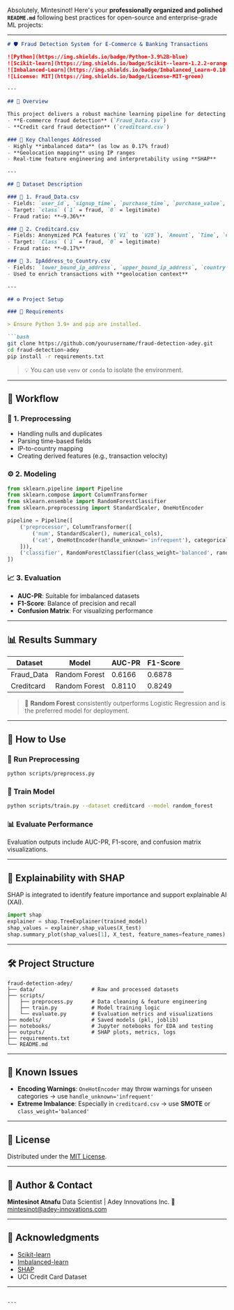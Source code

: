 Absolutely, Mintesinot! Here's your **professionally organized and polished `README.md`** following best practices for open-source and enterprise-grade ML projects:

---

````markdown
# 🛡️ Fraud Detection System for E-Commerce & Banking Transactions

![Python](https://img.shields.io/badge/Python-3.9%2B-blue)
![Scikit-learn](https://img.shields.io/badge/Scikit--learn-1.2.2-orange)
![Imbalanced-Learn](https://img.shields.io/badge/Imbalanced_Learn-0.10.1-yellowgreen)
![License: MIT](https://img.shields.io/badge/License-MIT-green)

---

## 📌 Overview

This project delivers a robust machine learning pipeline for detecting fraudulent transactions, developed for **Adey Innovations Inc.** It supports both:
- **E-commerce fraud detection** (`Fraud_Data.csv`)
- **Credit card fraud detection** (`creditcard.csv`)

### 🚩 Key Challenges Addressed
- Highly **imbalanced data** (as low as 0.17% fraud)
- **Geolocation mapping** using IP ranges
- Real-time feature engineering and interpretability using **SHAP**

---

## 📁 Dataset Description

### 🔹 1. Fraud_Data.csv
- Fields: `user_id`, `signup_time`, `purchase_time`, `purchase_value`, `device_id`, `ip_address`, `source`, `browser`, `sex`, `age`, `class`
- Target: `class` (`1` = fraud, `0` = legitimate)
- Fraud ratio: **~9.36%**

### 🔹 2. Creditcard.csv
- Fields: Anonymized PCA features (`V1` to `V28`), `Amount`, `Time`, `Class`
- Target: `Class` (`1` = fraud, `0` = legitimate)
- Fraud ratio: **~0.17%**

### 🔹 3. IpAddress_to_Country.csv
- Fields: `lower_bound_ip_address`, `upper_bound_ip_address`, `country`
- Used to enrich transactions with **geolocation context**

---

## ⚙️ Project Setup

### 🧱 Requirements

> Ensure Python 3.9+ and pip are installed.

```bash
git clone https://github.com/yourusername/fraud-detection-adey.git
cd fraud-detection-adey
pip install -r requirements.txt
````

> 💡 You can use `venv` or `conda` to isolate the environment.

---

## 🧠 Workflow

### 🔄 1. Preprocessing

* Handling nulls and duplicates
* Parsing time-based fields
* IP-to-country mapping
* Creating derived features (e.g., transaction velocity)

### ⚙️ 2. Modeling

```python
from sklearn.pipeline import Pipeline
from sklearn.compose import ColumnTransformer
from sklearn.ensemble import RandomForestClassifier
from sklearn.preprocessing import StandardScaler, OneHotEncoder

pipeline = Pipeline([
    ('preprocessor', ColumnTransformer([
        ('num', StandardScaler(), numerical_cols),
        ('cat', OneHotEncoder(handle_unknown='infrequent'), categorical_cols)
    ])),
    ('classifier', RandomForestClassifier(class_weight='balanced', random_state=42))
])
```

### 📈 3. Evaluation

* **AUC-PR**: Suitable for imbalanced datasets
* **F1-Score**: Balance of precision and recall
* **Confusion Matrix**: For visualizing performance

---

## 📊 Results Summary

| Dataset     | Model         | AUC-PR | F1-Score |
| ----------- | ------------- | ------ | -------- |
| Fraud\_Data | Random Forest | 0.6166 | 0.6878   |
| Creditcard  | Random Forest | 0.8110 | 0.8249   |

> 🥇 **Random Forest** consistently outperforms Logistic Regression and is the preferred model for deployment.

---

## 🚀 How to Use

### 🧪 Run Preprocessing

```bash
python scripts/preprocess.py
```

### 🤖 Train Model

```bash
python scripts/train.py --dataset creditcard --model random_forest
```

### 📊 Evaluate Performance

Evaluation outputs include AUC-PR, F1-score, and confusion matrix visualizations.

---

## 🧠 Explainability with SHAP

SHAP is integrated to identify feature importance and support explainable AI (XAI).

```python
import shap
explainer = shap.TreeExplainer(trained_model)
shap_values = explainer.shap_values(X_test)
shap.summary_plot(shap_values[1], X_test, feature_names=feature_names)
```

---

## 🛠️ Project Structure

```
fraud-detection-adey/
├── data/                  # Raw and processed datasets
├── scripts/
│   ├── preprocess.py      # Data cleaning & feature engineering
│   ├── train.py           # Model training logic
│   └── evaluate.py        # Evaluation metrics and visualizations
├── models/                # Saved models (pkl, joblib)
├── notebooks/             # Jupyter notebooks for EDA and testing
├── outputs/               # SHAP plots, metrics, logs
├── requirements.txt
└── README.md
```

---

## 🧩 Known Issues

* **Encoding Warnings**: `OneHotEncoder` may throw warnings for unseen categories → use `handle_unknown='infrequent'`
* **Extreme Imbalance**: Especially in `creditcard.csv` → use **SMOTE** or `class_weight='balanced'`

---

## 📜 License

Distributed under the [MIT License](LICENSE).

---

## 👤 Author & Contact

**Mintesinot Atnafu**
Data Scientist | Adey Innovations Inc.
📧 [mintesinot@adey-innovations.com](mailto:mintesinot@adey-innovations.com)

---

## 🙌 Acknowledgments

* [Scikit-learn](https://scikit-learn.org/)
* [Imbalanced-learn](https://imbalanced-learn.org/)
* [SHAP](https://shap.readthedocs.io/)
* UCI Credit Card Dataset

---

```

---


